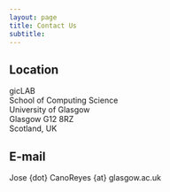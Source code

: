 ```yaml
---
layout: page
title: Contact Us
subtitle: 
---
```


## Location
gicLAB  
School of Computing Science  
University of Glasgow  
Glasgow G12 8RZ  
Scotland, UK  

## E-mail 
<i class="fas fa-envelope"></i> Jose {dot} CanoReyes {at} glasgow.ac.uk
